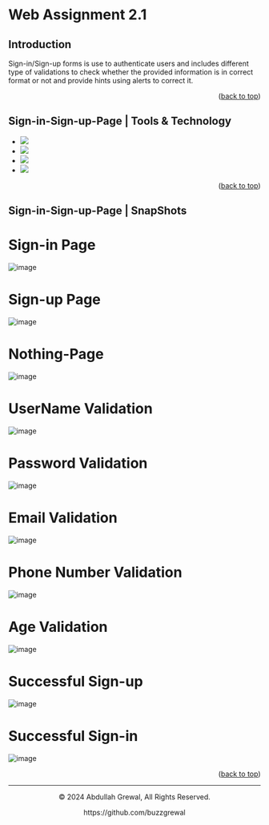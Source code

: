 # Web Assignment 2.1
<a name="readme-top"></a>
## Introduction

Sign-in/Sign-up forms is use to authenticate users and includes different type of
validations to check whether the provided information is in correct format or 
not and provide hints using alerts to correct it. 

<p align="right">(<a href="#readme-top">back to top</a>)</p>

## Sign-in-Sign-up-Page | Tools & Technology

* <img src="https://img.shields.io/badge/HTML5-E34F26?style=for-the-badge&logo=html5&logoColor=white" />
* <img src="https://img.shields.io/badge/CSS3-1572B6?style=for-the-badge&logo=css3&logoColor=white" />
* <img src="https://img.shields.io/badge/JavaScript-323330?style=for-the-badge&logo=javascript&logoColor=F7DF1E"/>
* <img src="https://img.shields.io/badge/Visual_Studio_Code-0078D4?style=for-the-badge&logo=visual%20studio%20code&logoColor=white" />

<p align="right">(<a href="#readme-top">back to top</a>)</p>


## Sign-in-Sign-up-Page | SnapShots

# Sign-in Page
![image](https://github.com/buzzgrewal/Web-Assignment-2.1/assets/99383571/7e87970e-16c0-4059-b7fb-659962b2b6ca)

# Sign-up Page
![image](https://github.com/SaadAthar04/Sign-in-Sign-up-Page/assets/136602373/16043cb2-2d09-4ad9-a31c-001d4ce5d2f8)
# Nothing-Page 
![image](https://github.com/SaadAthar04/Sign-in-Sign-up-Page/assets/136602373/a4347c81-e2f1-42a2-bbfe-f0d31a03673c)
# UserName Validation
![image](https://github.com/SaadAthar04/Sign-in-Sign-up-Page/assets/136602373/34fda0c7-6df0-465c-9360-5f96971b2b7f)
# Password Validation
![image](https://github.com/SaadAthar04/Sign-in-Sign-up-Page/assets/136602373/eec19637-23c1-4360-82b1-5b1a32cd4a17)
# Email Validation
![image](https://github.com/SaadAthar04/Sign-in-Sign-up-Page/assets/136602373/0bf07f0f-48ab-4bf1-8ca8-4cd814534810)
# Phone Number Validation
![image](https://github.com/SaadAthar04/Sign-in-Sign-up-Page/assets/136602373/f9e600e7-fe6a-4856-9ec9-71383081d1db)
# Age Validation
![image](https://github.com/SaadAthar04/Sign-in-Sign-up-Page/assets/136602373/68b5bb2b-fc42-464a-932e-e734f49ff6a8)
# Successful Sign-up
![image](https://github.com/SaadAthar04/Sign-in-Sign-up-Page/assets/136602373/4f5930eb-5fd3-40e3-a0a1-17b31afd1610)
# Successful Sign-in
![image](https://github.com/SaadAthar04/Sign-in-Sign-up-Page/assets/136602373/a55b35dc-2efb-4a9a-b0c0-974412a45b85)

<p align="right">(<a href="#readme-top">back to top</a>)</p>

---
<p align="center"> © 2024 Abdullah Grewal, All Rights Reserved. </p>
<p align="center">
https://github.com/buzzgrewal
</p>
